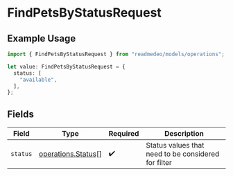 # FindPetsByStatusRequest

## Example Usage

```typescript
import { FindPetsByStatusRequest } from "readmedeo/models/operations";

let value: FindPetsByStatusRequest = {
  status: [
    "available",
  ],
};
```

## Fields

| Field                                                    | Type                                                     | Required                                                 | Description                                              |
| -------------------------------------------------------- | -------------------------------------------------------- | -------------------------------------------------------- | -------------------------------------------------------- |
| `status`                                                 | [operations.Status](../../models/operations/status.md)[] | :heavy_check_mark:                                       | Status values that need to be considered for filter      |